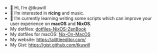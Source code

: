 - 👋 Hi, I’m @tkuwill
- 👀 I’m interested in **ricing** and music.
- 🌱 I’m currently learning writing some scripts which can improve your user experience on **macOS** and **NixOS**.
- My dotfiles: [dotfiles-NixOS-ZenBook](https://github.com/tkuwill/dotfiles-NixOS-ZenBook)
- My dotfiles for macOS: [Nix-On-MacOS](https://github.com/tkuwill/Nix-On-MacOS)
- My website: https://alittleeditor.com/
- My Gist: https://gist.github.com/tkuwill

<!---
tkuwill/tkuwill is a ✨ special ✨ repository because its `README.md` (this file) appears on your GitHub profile.
You can click the Preview link to take a look at your changes.
--->
